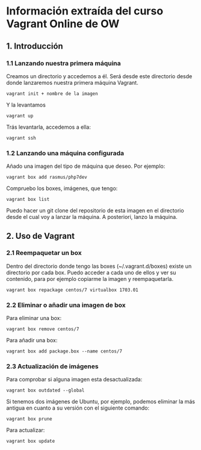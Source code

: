 # Información extraída del curso Vagrant Online de OW

## 1. Introducción

### 1.1 Lanzando nuestra primera máquina

Creamos un directorio y accedemos a él. Será desde este directorio desde donde lanzaremos nuestra primera máquina Vagrant.

``` 
vagrant init + nombre de la imagen
```

Y la levantamos

``` 
vagrant up
```

Trás levantarla, accedemos a ella:

``` 
vagrant ssh
```

### 1.2 Lanzando una máquina configurada

Añado una imagen del tipo de máquina que deseo. Por ejemplo:

``` 
vagrant box add rasmus/php7dev
``` 

Compruebo los boxes, imágenes, que tengo:

``` 
vagrant box list
```

Puedo hacer un git clone del repositorio de esta imagen en el directorio desde el cual voy a lanzar la máquina. A posteriori, lanzo la máquina.


## 2. Uso de Vagrant

### 2.1 Reempaquetar un box

Dentro del directorio donde tengo las boxes (~/.vagrant.d/boxes) existe un directorio por cada box. Puedo acceder a cada uno de ellos y ver su contenido, para por ejemplo copiarme la imagen y reempaquetarla.

``` 
vagrant box repackage centos/7 virtualbox 1703.01
```

### 2.2 Eliminar o añadir una imagen de box

Para eliminar una box:

``` 
vagrant box remove centos/7
```

Para añadir una box:

``` 
vagrant box add package.box --name centos/7
```

### 2.3 Actualización de imágenes

Para comprobar si alguna imagen esta desactualizada:

``` 
vagrant box outdated --global
```

Si tenemos dos imágenes de Ubuntu, por ejemplo, podemos eliminar la más antigua en cuanto a su versión con el siguiente comando:

``` 
vagrant box prune
```

Para actualizar:

``` 
vagrant box update
```

